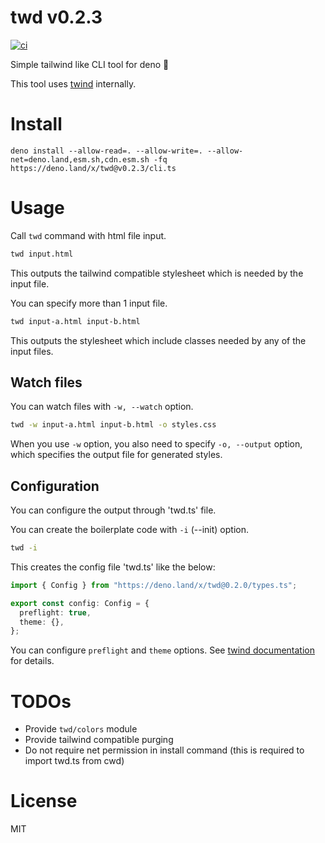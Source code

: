 # twd v0.2.3

[![ci](https://github.com/kt3k/twd/actions/workflows/ci.yml/badge.svg)](https://github.com/kt3k/twd/actions/workflows/ci.yml)

Simple tailwind like CLI tool for deno 🦕

This tool uses [twind](https://github.com/tw-in-js/twind) internally.

# Install

```
deno install --allow-read=. --allow-write=. --allow-net=deno.land,esm.sh,cdn.esm.sh -fq https://deno.land/x/twd@v0.2.3/cli.ts
```

# Usage

Call `twd` command with html file input.

```sh
twd input.html
```

This outputs the tailwind compatible stylesheet which is needed by the input
file.

You can specify more than 1 input file.

```sh
twd input-a.html input-b.html
```

This outputs the stylesheet which include classes needed by any of the input
files.

## Watch files

You can watch files with `-w, --watch` option.

```sh
twd -w input-a.html input-b.html -o styles.css
```

When you use `-w` option, you also need to specify `-o, --output` option, which
specifies the output file for generated styles.

## Configuration

You can configure the output through 'twd.ts' file.

You can create the boilerplate code with `-i` (--init) option.

```sh
twd -i
```

This creates the config file 'twd.ts' like the below:

```ts
import { Config } from "https://deno.land/x/twd@0.2.0/types.ts";

export const config: Config = {
  preflight: true,
  theme: {},
};
```

You can configure `preflight` and `theme` options. See
[twind documentation](https://twind.dev/handbook/configuration.html#frontmatter-title)
for details.

# TODOs

- Provide `twd/colors` module
- Provide tailwind compatible purging
- Do not require net permission in install command (this is required to import twd.ts from cwd)

# License

MIT
